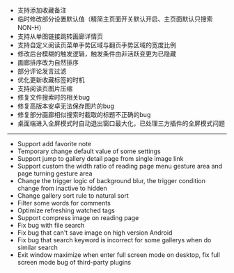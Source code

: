- 支持添加收藏备注
- 临时修改部分设置默认值（精简主页面开关默认开启、主页面默认只搜索NON-H）
- 支持从单图链接跳转画廊详情页
- 支持自定义阅读页菜单手势区域与翻页手势区域的宽度比例
- 修改后台模糊的触发逻辑，触发条件由非活跃变更为已隐藏
- 画廊排序改为自然排序
- 部分评论发言过滤
- 优化更新收藏标签的时机
- 支持阅读页图片压缩
- 修复文件搜索时的相关bug
- 修复高版本安卓无法保存图片的bug
- 修复部分画廊相似搜索时截取的标题不正确的bug
- 桌面端进入全屏模式时自动退出窗口最大化，已处理三方插件的全屏模式问题

------------------------------------------------------------------------------------------

- Support add favorite note
- Temporary change default value of some settings
- Support jump to gallery detail page from single image link
- Support custom the width ratio of reading page menu gesture area and page turning gesture area
- Change the trigger logic of background blur, the trigger condition change from inactive to hidden
- Change gallery sort rule to natural sort
- Filter some words for comments
- Optimize refreshing watched tags
- Support compress image on reading page
- Fix bug with file search
- Fix bug that can't save image on high version Android
- Fix bug that search keyword is incorrect for some gallerys when do similar search
- Exit window maximize when enter full screen mode on desktop, fix full screen mode bug of third-party plugins